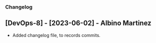 ﻿### Changelog

## [DevOps-8] - [2023-06-02] - Albino Martinez
* Added changelog file, to records commits.
